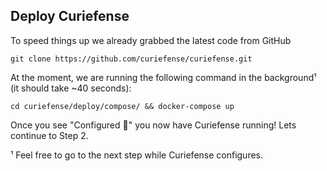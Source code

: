 ## Deploy Curiefense

To speed things up we already grabbed the latest code from GitHub

`git clone https://github.com/curiefense/curiefense.git`

At the moment, we are running the following command in the background¹ (it should take ~40 seconds):

`cd curiefense/deploy/compose/ && docker-compose up`

Once you see "Configured 🎉" you now have Curiefense running! Lets continue to Step 2.

¹ Feel free to go to the next step while Curiefense configures.
